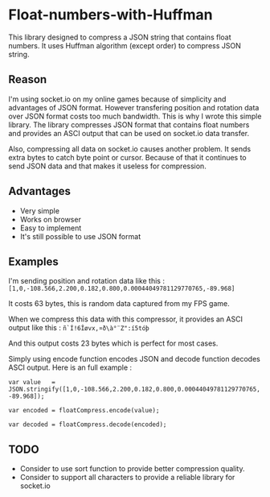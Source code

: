 # Float-numbers-with-Huffman
This library designed to compress a JSON string that contains float numbers. It uses Huffman algorithm (except order) to compress JSON string.

## Reason
I'm using socket.io on my online games because of simplicity and advantages of JSON format. However transfering position and rotation data over JSON format costs too much bandwidth. This is why I wrote this simple library. The library compresses JSON format that contains float numbers and provides an ASCI output that can be used on socket.io data transfer.

Also, compressing all data on socket.io causes another problem. It sends extra bytes to catch byte point or cursor. Because of that it continues to send JSON data and that makes it useless for compression.

## Advantages
+ Very simple
+ Works on browser
+ Easy to implement
+ It's still possible to use JSON format

## Examples
I'm sending position and rotation data like this :
```[1,0,-108.566,2.200,0.182,0.800,0.00044049781129770765,-89.968]```

It costs 63 bytes, this is random data captured from my FPS game.

When we compress this data with this compressor, it provides an ASCI output like this :
```ñ`Í!6Îøvx,¤ð\à°¨Z":í5tóþ```

And this output costs 23 bytes which is perfect for most cases.

Simply using encode function encodes JSON and decode function decodes ASCI output. Here is an full example :

```var value   = JSON.stringify([1,0,-108.566,2.200,0.182,0.800,0.00044049781129770765,-89.968]);```

```var encoded = floatCompress.encode(value);```

```var decoded = floatCompress.decode(encoded);```

## TODO
+ Consider to use sort function to provide better compression quality.
+ Consider to support all characters to provide a reliable library for socket.io